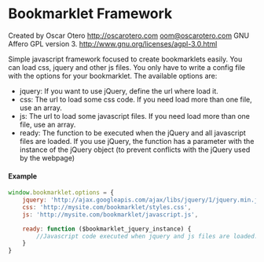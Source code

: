 Bookmarklet Framework
=====================

Created by Oscar Otero <http://oscarotero.com> <oom@oscarotero.com>
GNU Affero GPL version 3. http://www.gnu.org/licenses/agpl-3.0.html

Simple javascript framework focused to create bookmarklets easily. You can load css, jquery and other js files.
You only have to write a config file with the options for your bookmarklet. The available options are:

* jquery: If you want to use jQuery, define the url where load it.
* css: The url to load some css code. If you need load more than one file, use an array.
* js: The url to load some javascript files. If you need load more than one file, use an array.
* ready: The function to be executed when the jQuery and all javascript files are loaded. If you use jQuery, the function has a parameter with the instance of the jQuery object (to prevent conflicts with the jQuery used by the webpage)

#### Example

```javascript
window.bookmarklet.options = {
	jquery: 'http://ajax.googleapis.com/ajax/libs/jquery/1/jquery.min.js',
	css: 'http://mysite.com/bookmarklet/styles.css',
	js: 'http://mysite.com/bookmarklet/javascript.js',

	ready: function ($bookmarklet_jquery_instance) {
		//Javascript code executed when jquery and js files are loaded.
	}
}
```